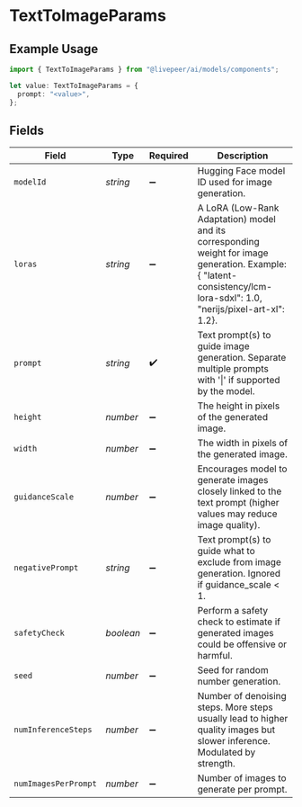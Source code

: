 # TextToImageParams

## Example Usage

```typescript
import { TextToImageParams } from "@livepeer/ai/models/components";

let value: TextToImageParams = {
  prompt: "<value>",
};
```

## Fields

| Field                                                                                                                                                                  | Type                                                                                                                                                                   | Required                                                                                                                                                               | Description                                                                                                                                                            |
| ---------------------------------------------------------------------------------------------------------------------------------------------------------------------- | ---------------------------------------------------------------------------------------------------------------------------------------------------------------------- | ---------------------------------------------------------------------------------------------------------------------------------------------------------------------- | ---------------------------------------------------------------------------------------------------------------------------------------------------------------------- |
| `modelId`                                                                                                                                                              | *string*                                                                                                                                                               | :heavy_minus_sign:                                                                                                                                                     | Hugging Face model ID used for image generation.                                                                                                                       |
| `loras`                                                                                                                                                                | *string*                                                                                                                                                               | :heavy_minus_sign:                                                                                                                                                     | A LoRA (Low-Rank Adaptation) model and its corresponding weight for image generation. Example: { "latent-consistency/lcm-lora-sdxl": 1.0, "nerijs/pixel-art-xl": 1.2}. |
| `prompt`                                                                                                                                                               | *string*                                                                                                                                                               | :heavy_check_mark:                                                                                                                                                     | Text prompt(s) to guide image generation. Separate multiple prompts with '\|' if supported by the model.                                                               |
| `height`                                                                                                                                                               | *number*                                                                                                                                                               | :heavy_minus_sign:                                                                                                                                                     | The height in pixels of the generated image.                                                                                                                           |
| `width`                                                                                                                                                                | *number*                                                                                                                                                               | :heavy_minus_sign:                                                                                                                                                     | The width in pixels of the generated image.                                                                                                                            |
| `guidanceScale`                                                                                                                                                        | *number*                                                                                                                                                               | :heavy_minus_sign:                                                                                                                                                     | Encourages model to generate images closely linked to the text prompt (higher values may reduce image quality).                                                        |
| `negativePrompt`                                                                                                                                                       | *string*                                                                                                                                                               | :heavy_minus_sign:                                                                                                                                                     | Text prompt(s) to guide what to exclude from image generation. Ignored if guidance_scale < 1.                                                                          |
| `safetyCheck`                                                                                                                                                          | *boolean*                                                                                                                                                              | :heavy_minus_sign:                                                                                                                                                     | Perform a safety check to estimate if generated images could be offensive or harmful.                                                                                  |
| `seed`                                                                                                                                                                 | *number*                                                                                                                                                               | :heavy_minus_sign:                                                                                                                                                     | Seed for random number generation.                                                                                                                                     |
| `numInferenceSteps`                                                                                                                                                    | *number*                                                                                                                                                               | :heavy_minus_sign:                                                                                                                                                     | Number of denoising steps. More steps usually lead to higher quality images but slower inference. Modulated by strength.                                               |
| `numImagesPerPrompt`                                                                                                                                                   | *number*                                                                                                                                                               | :heavy_minus_sign:                                                                                                                                                     | Number of images to generate per prompt.                                                                                                                               |